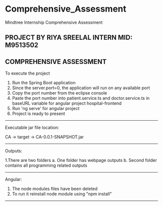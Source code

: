 # Comprehensive_Assessment
Mindtree Internship Comprehensive Assessment

PROJECT BY RIYA SREELAL		INTERN MID: M9513502
------------------------------------------------------------------------------------------------------------------------------------------------
COMPREHENSIVE ASSESSMENT
------------------------------------------------------------------------------------------------------------------------------------------------
To execute the project

1. Run the Spring Boot application 
2. Since the server.port=0, the application will run on any available port
3. Copy the port number from the eclipse console
4. Paste the port number into patient.service.ts and doctor.service.ts in 
   baseURL variable for angular project hospital-frontend
5. Run 'ng serve' for angular project
6. Project is ready to present 

------------------------------------------------------------------------------------------------------------------------------------------------
Executable jar file location:

CA -> target -> CA-0.0.1-SNAPSHOT.jar

------------------------------------------------------------------------------------------------------------------------------------------------
Outputs:

1.There are two folders
a. One folder has webpage outputs
b. Second folder contains all programming related outputs

------------------------------------------------------------------------------------------------------------------------------------------------
Angular:

1. The node modules files have been deleted
2. To run it reinstall node module using "npm install"

------------------------------------------------------------------------------------------------------------------------------------------------
